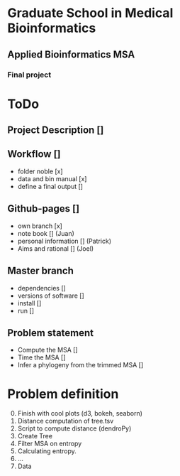 # Graduate School in Medical Bioinformatics
## Applied Bioinformatics MSA
### Final project

# ToDo
## Project Description []
## Workflow []
- folder noble [x]
- data and bin manual [x]
- define a final output []
## Github-pages []
- own branch [x] 
- note book [] (Juan)
- personal information [] (Patrick)
- Aims and rational [] (Joel)
## Master branch
- dependencies []
- versions of software []
- install []
- run []
## Problem statement
- Compute the MSA []
- Time the MSA []
- Infer a phylogeny from the trimmed MSA []


# Problem definition
0. Finish with cool plots (d3, bokeh, seaborn)
1. Distance computation of tree.tsv
2. Script to compute distance (dendroPy)
3. Create Tree 
4. Filter MSA on entropy
5. Calculating entropy.
6. ...
7. Data 
